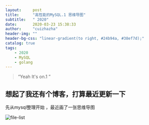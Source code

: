 ```yaml
---
layout:     post
title:      "高性能的MySQL.1 思维导图"
subtitle:   " 2020"
date:       2020-03-23 15:38:33
author:     "cuizhazha"
header-img: ""
header-bg-css: "linear-gradient(to right, #24b94a, #38ef7d);"
catalog: true
tags:
    - 2020
    - MySQL
    - golang
---
```


> “Yeah It's on.1 ”


## 想起了我还有个博客，打算最近更新一下

先从mysql整理开始 ，最近画了一张思维导图

![file-list](http://assets.processon.com/chart_image/5e7415a7e4b06b852fe88ab9.png)

